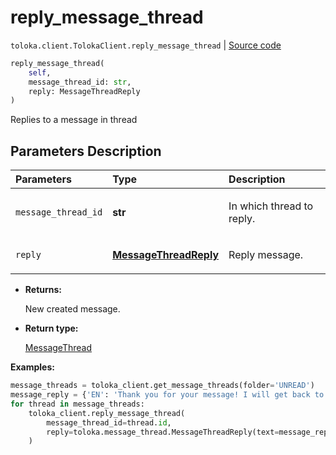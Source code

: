 # reply_message_thread
`toloka.client.TolokaClient.reply_message_thread` | [Source code](https://github.com/Toloka/toloka-kit/blob/v1.1.1/src/client/__init__.py#L939)

```python
reply_message_thread(
    self,
    message_thread_id: str,
    reply: MessageThreadReply
)
```

Replies to a message in thread

## Parameters Description

| Parameters | Type | Description |
| :----------| :----| :-----------|
`message_thread_id`|**str**|<p>In which thread to reply.</p>
`reply`|**[MessageThreadReply](toloka.client.message_thread.MessageThreadReply.md)**|<p>Reply message.</p>

* **Returns:**

  New created message.

* **Return type:**

  [MessageThread](toloka.client.message_thread.MessageThread.md)

**Examples:**


```python
message_threads = toloka_client.get_message_threads(folder='UNREAD')
message_reply = {'EN': 'Thank you for your message! I will get back to you soon.'}
for thread in message_threads:
    toloka_client.reply_message_thread(
        message_thread_id=thread.id,
        reply=toloka.message_thread.MessageThreadReply(text=message_reply)
    )
```
